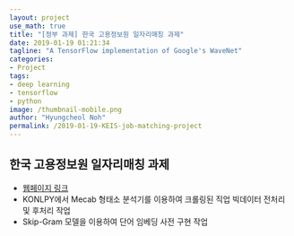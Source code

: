 ```yaml
---
layout: project
use_math: true
title: "[정부 과제] 한국 고용정보원 일자리매칭 과제"
date: 2019-01-19 01:21:34
tagline: "A TensorFlow implementation of Google's WaveNet"
categories:
- Project
tags:
- deep learning
- tensorflow
- python
image: /thumbnail-mobile.png
author: "Hyungcheol Noh"
permalink: /2019-01-19-KEIS-job-matching-project
---
```


## 한국 고용정보원 일자리매칭 과제
- [웹페이지 링크](http://openapi.work.go.kr/ai/wanted/datadic/dataDicSearchVw.do)
- KONLPY에서 Mecab 형태소 분석기를 이용하여 크롤링된 직업 빅데이터 전처리 및 후처리 작업
- Skip-Gram 모델을 이용하여 단어 임베딩 사전 구현 작업
